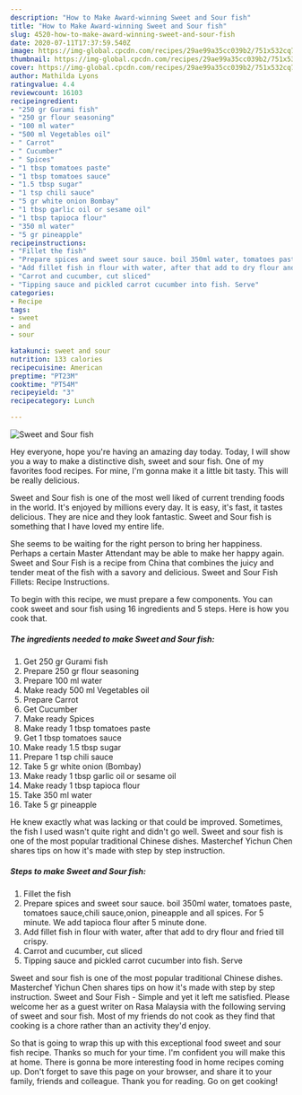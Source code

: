 ```yaml
---
description: "How to Make Award-winning Sweet and Sour fish"
title: "How to Make Award-winning Sweet and Sour fish"
slug: 4520-how-to-make-award-winning-sweet-and-sour-fish
date: 2020-07-11T17:37:59.540Z
image: https://img-global.cpcdn.com/recipes/29ae99a35cc039b2/751x532cq70/sweet-and-sour-fish-recipe-main-photo.jpg
thumbnail: https://img-global.cpcdn.com/recipes/29ae99a35cc039b2/751x532cq70/sweet-and-sour-fish-recipe-main-photo.jpg
cover: https://img-global.cpcdn.com/recipes/29ae99a35cc039b2/751x532cq70/sweet-and-sour-fish-recipe-main-photo.jpg
author: Mathilda Lyons
ratingvalue: 4.4
reviewcount: 16103
recipeingredient:
- "250 gr Gurami fish"
- "250 gr flour seasoning"
- "100 ml water"
- "500 ml Vegetables oil"
- " Carrot"
- " Cucumber"
- " Spices"
- "1 tbsp tomatoes paste"
- "1 tbsp tomatoes sauce"
- "1.5 tbsp sugar"
- "1 tsp chili sauce"
- "5 gr white onion Bombay"
- "1 tbsp garlic oil or sesame oil"
- "1 tbsp tapioca flour"
- "350 ml water"
- "5 gr pineapple"
recipeinstructions:
- "Fillet the fish"
- "Prepare spices and sweet sour sauce. boil 350ml water, tomatoes paste, tomatoes sauce,chili sauce,onion, pineapple and all spices. For 5 minute. We add tapioca flour after 5 minute done."
- "Add fillet fish in flour with water, after that add to dry flour and fried till crispy."
- "Carrot and cucumber, cut sliced"
- "Tipping sauce and pickled carrot cucumber into fish. Serve"
categories:
- Recipe
tags:
- sweet
- and
- sour

katakunci: sweet and sour 
nutrition: 133 calories
recipecuisine: American
preptime: "PT23M"
cooktime: "PT54M"
recipeyield: "3"
recipecategory: Lunch

---
```



![Sweet and Sour fish](https://img-global.cpcdn.com/recipes/29ae99a35cc039b2/751x532cq70/sweet-and-sour-fish-recipe-main-photo.jpg)

Hey everyone, hope you're having an amazing day today. Today, I will show you a way to make a distinctive dish, sweet and sour fish. One of my favorites food recipes. For mine, I'm gonna make it a little bit tasty. This will be really delicious.

Sweet and Sour fish is one of the most well liked of current trending foods in the world. It's enjoyed by millions every day. It is easy, it's fast, it tastes delicious. They are nice and they look fantastic. Sweet and Sour fish is something that I have loved my entire life.

She seems to be waiting for the right person to bring her happiness. Perhaps a certain Master Attendant may be able to make her happy again. Sweet and Sour Fish is a recipe from China that combines the juicy and tender meat of the fish with a savory and delicious. Sweet and Sour Fish Fillets: Recipe Instructions.


To begin with this recipe, we must prepare a few components. You can cook sweet and sour fish using 16 ingredients and 5 steps. Here is how you cook that.

<!--inarticleads1-->

##### The ingredients needed to make Sweet and Sour fish:

1. Get 250 gr Gurami fish
1. Prepare 250 gr flour seasoning
1. Prepare 100 ml water
1. Make ready 500 ml Vegetables oil
1. Prepare  Carrot
1. Get  Cucumber
1. Make ready  Spices
1. Make ready 1 tbsp tomatoes paste
1. Get 1 tbsp tomatoes sauce
1. Make ready 1.5 tbsp sugar
1. Prepare 1 tsp chili sauce
1. Take 5 gr white onion (Bombay)
1. Make ready 1 tbsp garlic oil or sesame oil
1. Make ready 1 tbsp tapioca flour
1. Take 350 ml water
1. Take 5 gr pineapple


He knew exactly what was lacking or that could be improved. Sometimes, the fish I used wasn&#39;t quite right and didn&#39;t go well. Sweet and sour fish is one of the most popular traditional Chinese dishes. Masterchef Yichun Chen shares tips on how it&#39;s made with step by step instruction. 

<!--inarticleads2-->

##### Steps to make Sweet and Sour fish:

1. Fillet the fish
1. Prepare spices and sweet sour sauce. boil 350ml water, tomatoes paste, tomatoes sauce,chili sauce,onion, pineapple and all spices. For 5 minute. We add tapioca flour after 5 minute done.
1. Add fillet fish in flour with water, after that add to dry flour and fried till crispy.
1. Carrot and cucumber, cut sliced
1. Tipping sauce and pickled carrot cucumber into fish. Serve


Sweet and sour fish is one of the most popular traditional Chinese dishes. Masterchef Yichun Chen shares tips on how it&#39;s made with step by step instruction. Sweet and Sour Fish - Simple and yet it left me satisfied. Please welcome her as a guest writer on Rasa Malaysia with the following serving of sweet and sour fish. Most of my friends do not cook as they find that cooking is a chore rather than an activity they&#39;d enjoy. 

So that is going to wrap this up with this exceptional food sweet and sour fish recipe. Thanks so much for your time. I'm confident you will make this at home. There is gonna be more interesting food in home recipes coming up. Don't forget to save this page on your browser, and share it to your family, friends and colleague. Thank you for reading. Go on get cooking!

